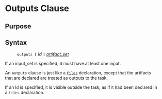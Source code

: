 # Outputs Clause

## Purpose

## Syntax

<dl>
<dd><code>outputs [</code> <i>Id</i> <code>]</code> <i><a href="artifact_set.md">artifact_set</a></i></dd>
</dl>

If an input_set is specified, it must have at least one input.

An <code>outputs</code> clause is just like a <code><a href="files_decl.md">files</a></code>
declaration, except that the artifacts that are declared are treated as outputs
to the task.

If an Id is specified, it is visible outside the task, as if it had been declared
in a <code>files</code> declaration.

